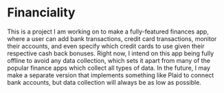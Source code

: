 # Financiality
This is a project I am working on to make a fully-featured finances app, where a user can add bank transactions, credit card transactions, monitor their accounts, and even specify which credit cards to use given their respective cash back bonuses. Right now, I intend on this app being fully offline to avoid any data collection, which sets it apart from many of the popular finance apps which collect all types of data. In the future, I may make a separate version that implements something like Plaid to connect bank accounts, but data collection will always be as low as possible.
